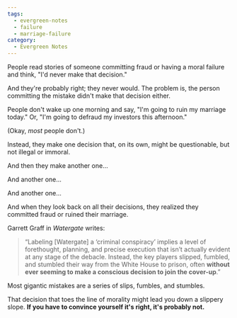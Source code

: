 ```yaml
---
tags:
  - evergreen-notes
  - failure
  - marriage-failure
category:
  - Evergreen Notes
---
```

People read stories of someone committing fraud or having a moral failure and think, "I'd never make that decision."

And they're probably right; they never would. The problem is, the person committing the mistake didn't make that decision either.

People don't wake up one morning and say, "I'm going to ruin my marriage today." Or, "I'm going to defraud my investors this afternoon."

(Okay, *most* people don't.)

Instead, they make one decision that, on its own, might be questionable, but not illegal or immoral.

And then they make another one...

And another one...

And another one...

And when they look back on all their decisions, they realized they committed fraud or ruined their marriage.

Garrett Graff in *Watergate* writes:

> “Labeling [Watergate] a ‘criminal conspiracy’ implies a level of forethought, planning, and precise execution that isn’t actually evident at any stage of the debacle. Instead, the key players slipped, fumbled, and stumbled their way from the White House to prison, often **without ever seeming to make a conscious decision to join the cover-up**.”

Most gigantic mistakes are a series of slips, fumbles, and stumbles.

That decision that toes the line of morality might lead you down a slippery slope. **If you have to convince yourself it's right, it's probably not.**


